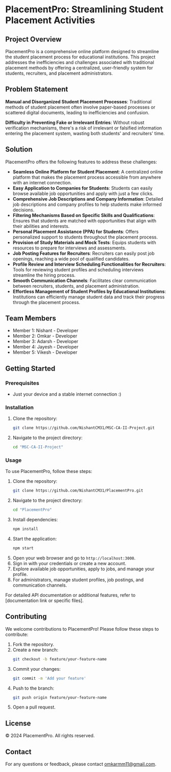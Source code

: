 # PlacementPro: Streamlining Student Placement Activities

## Project Overview

PlacementPro is a comprehensive online platform designed to streamline the student placement process for educational institutions. This project addresses the inefficiencies and challenges associated with traditional placement methods by offering a centralized, user-friendly system for students, recruiters, and placement administrators.

## Problem Statement

**Manual and Disorganized Student Placement Processes**: Traditional methods of student placement often involve paper-based processes or scattered digital documents, leading to inefficiencies and confusion.

**Difficulty in Preventing Fake or Irrelevant Entries**: Without robust verification mechanisms, there's a risk of irrelevant or falsified information entering the placement system, wasting both students' and recruiters' time.

## Solution

PlacementPro offers the following features to address these challenges:

- **Seamless Online Platform for Student Placement**: A centralized online platform that makes the placement process accessible from anywhere with an internet connection.
- **Easy Application to Companies for Students**: Students can easily browse available job opportunities and apply with just a few clicks.
- **Comprehensive Job Descriptions and Company Information**: Detailed job descriptions and company profiles to help students make informed decisions.
- **Filtering Mechanisms Based on Specific Skills and Qualifications**: Ensures that students are matched with opportunities that align with their abilities and interests.
- **Personal Placement Assistance (PPA) for Students**: Offers personalized support to students throughout the placement process.
- **Provision of Study Materials and Mock Tests**: Equips students with resources to prepare for interviews and assessments.
- **Job Posting Features for Recruiters**: Recruiters can easily post job openings, reaching a wide pool of qualified candidates.
- **Profile Review and Interview Scheduling Functionalities for Recruiters**: Tools for reviewing student profiles and scheduling interviews streamline the hiring process.
- **Smooth Communication Channels**: Facilitates clear communication between recruiters, students, and placement administration.
- **Effortless Management of Student Profiles by Educational Institutions**: Institutions can efficiently manage student data and track their progress through the placement process.

## Team Members

- Member 1: Nishant - Developer
- Member 2: Omkar - Developer
- Member 3: Adarsh - Developer
- Member 4: Jayesh - Developer
- Member 5: Vikesh - Developer

## Getting Started

### Prerequisites

- Just your device and a stable internet connection :)

### Installation

1. Clone the repository:
   ```bash
   git clone https://github.com/NishantCM31/MSC-CA-II-Project.git
   ```
2. Navigate to the project directory:
   ```bash
   cd "MSC-CA-II-Project"
   ```

### Usage

To use PlacementPro, follow these steps:

1. Clone the repository:
   ```bash
   git clone https://github.com/NishantCM31/PlacementPro.git
   ```
2. Navigate to the project directory:
   ```bash
   cd "PlacementPro"
   ```
3. Install dependencies:
   ```bash
   npm install
   ```
4. Start the application:
   ```bash
   npm start
   ```
5. Open your web browser and go to `http://localhost:3000`.
6. Sign in with your credentials or create a new account.
7. Explore available job opportunities, apply to jobs, and manage your profile.
8. For administrators, manage student profiles, job postings, and communication channels.

For detailed API documentation or additional features, refer to [documentation link or specific files].

## Contributing

We welcome contributions to PlacementPro! Please follow these steps to contribute:

1. Fork the repository.
2. Create a new branch:
   ```bash
   git checkout -b feature/your-feature-name
   ```
3. Commit your changes:
   ```bash
   git commit -m 'Add your feature'
   ```
4. Push to the branch:
   ```bash
   git push origin feature/your-feature-name
   ```
5. Open a pull request.

## License

© 2024 PlacementPro. All rights reserved.

## Contact

For any questions or feedback, please contact [omkarmm11@gmail.com](mailto:omkarmm11@gmail.com).

